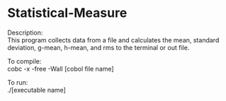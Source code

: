 # Statistical-Measure
Description:  
This program collects data from a file and calculates the mean, standard deviation, g-mean, h-mean, and rms to the terminal or out file.  
  
To compile:  
cobc -x -free -Wall [cobol file name]  
  
To run:  
./[executable name]
